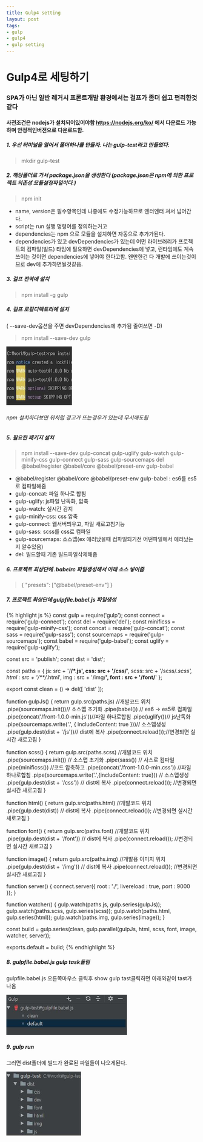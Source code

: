 ```yaml
---
title: Gulp4 setting
layout: post
tags:
- gulp
- gulp4
- gulp setting
---
```


# Gulp4로 세팅하기

### SPA가 아닌 일반 레거시 프론트개발 환경에서는 걸프가 좀더 쉽고 편리한것같다
#### 사전조건은 nodejs가 설치되어있어야함 https://nodejs.org/ko/ 에서 다운로드 가능하며 안정적인버전으로 다운로드함.

##### 1. 우선 터미널을 열어서 폴더하나를 만들자. 나는 gulp-test라고 만들었다.
> mkdir gulp-test

##### 2. 해당폴더로 가서 package.json을 생성한다 (package.json은 npm에 의한 프로젝트 의존성 모듈설정파일이다.)
> npm init

* name, version은 필수항목인데 나중에도 수정가능하므로 엔터엔터 쳐서 넘어간다.
* script는 run 실행 명령어를 정의하는거고
* dependencies는 npm 으로 모듈을 설치하면 자동으로 추가가된다.
* dependencies가 있고 devDependencies가 있는데 어떤 라이브러리가 프로젝트의 컴파일(빌드) 타임에 필요하면 devDependencies에 넣고, 
런타임에도 계속 쓰이는 것이면 dependencies에 넣어야 한다고함. 왠만한건 다 개발에 쓰이는것이므로 dev에 추가하면될것같음.


##### 3. 걸프 전역에 설치
> npm install -g gulp


##### 4. 걸프 로컬디렉토리에 설치 
( --save-dev옵션을 주면 devDependencies에 추가됨 줄여쓰면 -D)
> npm install --save-dev gulp 

![npm](/images/posts/npm.jpg)
###### npm 설치하다보면 위처럼 경고가 뜨는경우가 있는데 무시해도됨

##### 5. 필요한 패키지 설치

> npm install --save-dev gulp-concat gulp-uglify gulp-watch gulp-minify-css gulp-connect gulp-sass gulp-sourcemaps del @babel/register @babel/core @babel/preset-env gulp-babel

* @babel/register @babel/core @babel/preset-env gulp-babel : es6를 es5로 컴파일해줌
* gulp-concat: 파일 하나로 합침
* gulp-uglify: js파일 난독화, 압축 
* gulp-watch: 실시간 감지
* gulp-minify-css: css 압축
* gulp-connect: 웹서버띄우고, 파일 새로고침기능
* gulp-sass: scss를 css로 컴파일
* gulp-sourcemaps: 소스맵(ex 에러났을때 컴파일되기전 어떤파일에서 에러났는지 알수있음)
* del: 빌드할때 기존 빌드파일삭제해줌

##### 6. 프로젝트 최상단에 .babelrc 파일생성해서 아래 소스 넣어줌

>{
   "presets": ["@babel/preset-env"]
 }

##### 7. 프로젝트 최상단에 gulpfile.babel.js 파일생성
{% highlight js %}
const gulp = require('gulp');
const connect = require('gulp-connect');
const del = require('del');
const minificss = require('gulp-minify-css');
const concat = require('gulp-concat');
const sass = require('gulp-sass');
const sourcemaps = require('gulp-sourcemaps');
const babel = require('gulp-babel');
const uglify = require('gulp-uglify');

const src = 'publish';
const dist = 'dist';

const paths = {
    js: src + '/**/*.js',
    css: src + '/css/**',
    scss: src + '/scss/*.scss',
    html : src + '/**/*.html',
    img : src + '/img/**',
    font : src + '/font/**'
};

export const clean = () => del([ 'dist' ]);

function gulpJs() {
    return gulp.src(paths.js) //개발코드 위치        
        .pipe(sourcemaps.init())// 소스맵 초기화
        .pipe(babel()) // es6 -> es5로 컴파일
        .pipe(concat('/front-1.0.0-min.js'))//파일 하나로합침
        .pipe(uglify())// js난독화
        .pipe(sourcemaps.write('.', { includeContent: true }))// 소스맵생성
        .pipe(gulp.dest(dist + '/js'))// dist에 복사
        .pipe(connect.reload());//변경되면 실시간 새로고침
}

function scss() {
    return gulp.src(paths.scss) //개발코드 위치
        .pipe(sourcemaps.init()) // 소스맵 초기화
        .pipe(sass()) // 사스로 컴파일
        .pipe(minificss()) //코드 압축하고
        .pipe(concat('/front-1.0.0-min.css'))  //파일 하나로합침
        .pipe(sourcemaps.write('.',{includeContent: true})) // 소스맵생성
        .pipe(gulp.dest(dist + '/css')) // dist에 복사
        .pipe(connect.reload()); //변경되면 실시간 새로고침
}

function html() {
    return gulp.src(paths.html) //개발코드 위치
        .pipe(gulp.dest(dist)) // dist에 복사
        .pipe(connect.reload()); //변경되면 실시간 새로고침
}


function font() {
    return gulp.src(paths.font) //개발코드 위치
        .pipe(gulp.dest(dist + '/font')) // dist에 복사
        .pipe(connect.reload()); //변경되면 실시간 새로고침
}

function image() {
    return gulp.src(paths.img) //개발용 이미지 위치
        .pipe(gulp.dest(dist + '/img')) // dist에 복사
        .pipe(connect.reload()); //변경되면 실시간 새로고침
}

function server() {
    connect.server({
        root : './',
        livereload : true,
        port : 9000
    });
}

function watcher() {
    gulp.watch(paths.js, gulp.series(gulpJs));
    gulp.watch(paths.scss, gulp.series(scss));
    gulp.watch(paths.html, gulp.series(html));
    gulp.watch(paths.img, gulp.series(image));
}

const build = gulp.series(clean, gulp.parallel(gulpJs, html, scss, font, image, watcher, server));

exports.default = build;
{% endhighlight %}

##### 8. gulpfile.babel.js  gulp task돌림

gulpfile.babel.js 오른쪽마우스 클릭후 show gulp tast클릭하면 아래와같이 tast가 나옴

![gulp](/images/posts/gulp.jpg)

##### 9. gulp run 

그러면 dist폴더에 빌드가 완료된 파일들이 나오게된다.

![dist](/images/posts/dist.jpg)